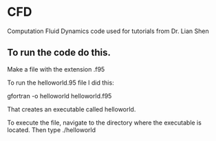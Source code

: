 # CFD
Computation Fluid Dynamics code used for tutorials from Dr. Lian Shen




## To run the code do this.

Make a file with the extension .f95

To run the helloworld.95 file I did this:

gfortran -o helloworld helloworld.f95

That creates an executable called helloworld.

To execute the file, navigate to the directory where the executable is located. Then type ./helloworld 
